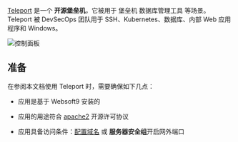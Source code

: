 [Teleport](https://goteleport.com/) 是一个 **开源堡垒机**，它被用于 堡垒机 数据库管理工具  等场景。Teleport 被 DevSecOps 团队用于 SSH、Kubernetes、数据库、内部 Web 应用程序和 Windows。


![控制面板](https://libs.websoft9.com/Websoft9/DocsPicture/zh/teleport/teleport-gui-websoft9.png)


## 准备

在参阅本文档使用 Teleport 时，需要确保如下几点：

- 应用是基于 Websoft9 安装的

- 应用的用途符合 [apache2](https://opensource.org/licenses/Apache-2.0) 开源许可协议

- 应用具备访问条件：[配置域名](./domain-set) 或 **服务器安全组**开启网外端口